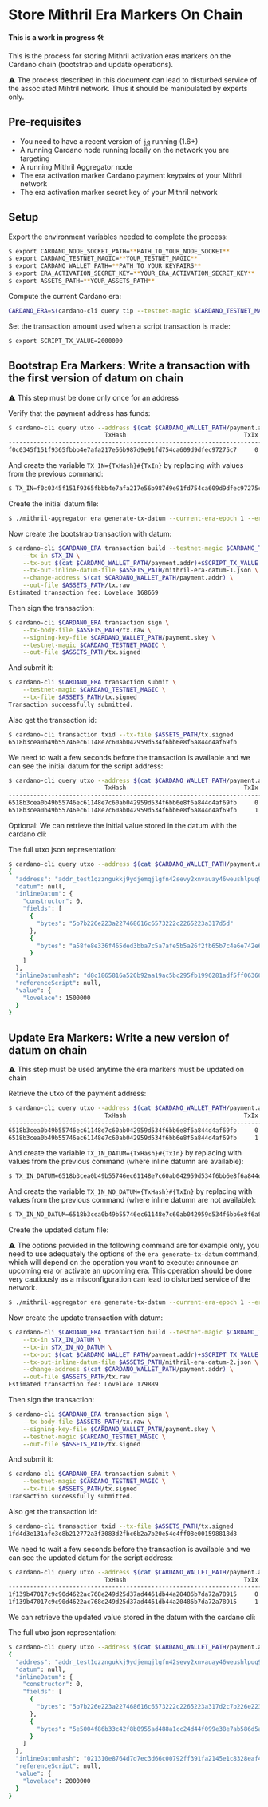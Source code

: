 # Store Mithril Era Markers On Chain

**This is a work in progress** :hammer_and_wrench:

This is the process for storing Mithril activation eras markers on the Cardano chain (bootstrap and update operations).

:warning: The process described in this document can lead to disturbed service of the associated Mihtril network. Thus it should be manipulated by experts only.

## Pre-requisites

* You need to have a recent version of [`jq`](https://stedolan.github.io/jq/download/) running (1.6+)
* A running Cardano node running locally on the network you are targeting
* A running Mithril Aggregator node
* The era activation marker Cardano payment keypairs of your Mithril network
* The era activation marker secret key of your Mithril network

## Setup

Export the environment variables needed to complete the process:
```bash
$ export CARDANO_NODE_SOCKET_PATH=**PATH_TO_YOUR_NODE_SOCKET**
$ export CARDANO_TESTNET_MAGIC=**YOUR_TESTNET_MAGIC**
$ export CARDANO_WALLET_PATH=**PATH_TO_YOUR_KEYPAIRS**
$ export ERA_ACTIVATION_SECRET_KEY=**YOUR_ERA_ACTIVATION_SECRET_KEY**
$ export ASSETS_PATH=**YOUR_ASSETS_PATH**
```

Compute the current Cardano era:
```bash
CARDANO_ERA=$(cardano-cli query tip --testnet-magic $CARDANO_TESTNET_MAGIC | jq  -r '.era |= ascii_downcase | .era')
```

Set the transaction amount used when a script transaction is made:
```bash
$ export SCRIPT_TX_VALUE=2000000
```

## Bootstrap Era Markers: Write a transaction with the first version of datum on chain

:warning: This step must be done only once for an address

Verify that the payment address has funds:
```bash
$ cardano-cli query utxo --address $(cat $CARDANO_WALLET_PATH/payment.addr) --testnet-magic $CARDANO_TESTNET_MAGIC
                           TxHash                                 TxIx        Amount
--------------------------------------------------------------------------------------
f0c0345f151f9365fbbb4e7afa217e56b987d9e91fd754ca609d9dfec97275c7     0        10000000000 lovelace + TxOutDatumNone
```

And create the variable `TX_IN={TxHash}#{TxIn}` by replacing with values from the previous command:
```bash
$ TX_IN=f0c0345f151f9365fbbb4e7afa217e56b987d9e91fd754ca609d9dfec97275c7#0
```

Create the initial datum file:
```bash
$ ./mithril-aggregator era generate-tx-datum --current-era-epoch 1 --era-markers-secret-key $ERA_ACTIVATION_SECRET_KEY --target-path $ASSETS_PATH/mithril-era-datum-1.json
```

Now create the bootstrap transaction with datum:
```bash
$ cardano-cli $CARDANO_ERA transaction build --testnet-magic $CARDANO_TESTNET_MAGIC \
    --tx-in $TX_IN \
    --tx-out $(cat $CARDANO_WALLET_PATH/payment.addr)+$SCRIPT_TX_VALUE \
    --tx-out-inline-datum-file $ASSETS_PATH/mithril-era-datum-1.json \
    --change-address $(cat $CARDANO_WALLET_PATH/payment.addr) \
    --out-file $ASSETS_PATH/tx.raw
Estimated transaction fee: Lovelace 168669
```

Then sign the transaction:
```bash
$ cardano-cli $CARDANO_ERA transaction sign \
    --tx-body-file $ASSETS_PATH/tx.raw \
    --signing-key-file $CARDANO_WALLET_PATH/payment.skey \
    --testnet-magic $CARDANO_TESTNET_MAGIC \
    --out-file $ASSETS_PATH/tx.signed
```

And submit it:
```bash
$ cardano-cli $CARDANO_ERA transaction submit \
    --testnet-magic $CARDANO_TESTNET_MAGIC \
    --tx-file $ASSETS_PATH/tx.signed
Transaction successfully submitted.
```

Also get the transaction id:
```bash
$ cardano-cli transaction txid --tx-file $ASSETS_PATH/tx.signed
6518b3cea0b49b55746ec61148e7c60ab042959d534f6bb6e8f6a844d4af69fb
```

We need to wait a few seconds before the transaction is available and we can see the initial datum for the script address:
```bash
$ cardano-cli query utxo --address $(cat $CARDANO_WALLET_PATH/payment.addr) --testnet-magic $CARDANO_TESTNET_MAGIC
                           TxHash                                 TxIx        Amount
--------------------------------------------------------------------------------------
6518b3cea0b49b55746ec61148e7c60ab042959d534f6bb6e8f6a844d4af69fb     0        1500000 lovelace + TxOutDatumInline ReferenceTxInsScriptsInlineDatumsInBabbageEra (ScriptDataConstructor 0 [ScriptDataBytes "[{\"n\":\"thales\",\"e\":1}]",ScriptDataBytes "\165\143\232\227\&6\244e\222\211\187\167\197\167\175\229\181\162o/\182[|Nnt.h\ACKE\241=\242\139\242\182:a\204r\217\200&\190I\SO,\US\DLE\152\217U\223P5\128\164\232\153\181\ETB8\132\227\SO"])
6518b3cea0b49b55746ec61148e7c60ab042959d534f6bb6e8f6a844d4af69fb     1        9998327415 lovelace + TxOutDatumNone
```

Optional: We can retrieve the initial value stored in the datum with the cardano cli:

The full utxo json representation:
```bash
$ cardano-cli query utxo --address $(cat $CARDANO_WALLET_PATH/payment.addr) --testnet-magic $CARDANO_TESTNET_MAGIC --out-file temp.json && cat temp.json | jq '. [] | select(.inlineDatum | . != null and . != "")'
{
  "address": "addr_test1qzzngukkj9ydjemqjlgfn42sevy2xnvauay46weushlpuq9thd4ray00csjssf4sxftv04xeequ3xfx72nujg9y4d5ysgkxxlh",
  "datum": null,
  "inlineDatum": {
    "constructor": 0,
    "fields": [
      {
        "bytes": "5b7b226e223a227468616c6573222c2265223a317d5d"
      },
      {
        "bytes": "a58fe8e336f465ded3bba7c5a7afe5b5a26f2fb65b7c4e6e742e680645f13df28bf2b63a61cc72d9c826be490e2c1f1098d955df503580a4e899b5173884e30e"
      }
    ]
  },
  "inlineDatumhash": "d8c1865816a520b92aa19ac5bc295fb1996281adf5ff06366343c6432d591cd1",
  "referenceScript": null,
  "value": {
    "lovelace": 1500000
  }
}
```

## Update Era Markers: Write a new version of datum on chain

:warning: This step must be used anytime the era markers must be updated on chain

Retrieve the utxo of the payment address:
```bash
$ cardano-cli query utxo --address $(cat $CARDANO_WALLET_PATH/payment.addr) --testnet-magic $CARDANO_TESTNET_MAGIC
                           TxHash                                 TxIx        Amount
--------------------------------------------------------------------------------------
6518b3cea0b49b55746ec61148e7c60ab042959d534f6bb6e8f6a844d4af69fb     0        1500000 lovelace + TxOutDatumInline ReferenceTxInsScriptsInlineDatumsInBabbageEra (ScriptDataConstructor 0 [ScriptDataBytes "[{\"n\":\"thales\",\"e\":1}]",ScriptDataBytes "\165\143\232\227\&6\244e\222\211\187\167\197\167\175\229\181\162o/\182[|Nnt.h\ACKE\241=\242\139\242\182:a\204r\217\200&\190I\SO,\US\DLE\152\217U\223P5\128\164\232\153\181\ETB8\132\227\SO"])
6518b3cea0b49b55746ec61148e7c60ab042959d534f6bb6e8f6a844d4af69fb     1        9998327415 lovelace + TxOutDatumNone
```

And create the variable `TX_IN_DATUM={TxHash}#{TxIn}` by replacing with values from the previous command (where inline datumn are available):
```bash
$ TX_IN_DATUM=6518b3cea0b49b55746ec61148e7c60ab042959d534f6bb6e8f6a844d4af69fb#0
```

And create the variable `TX_IN_NO_DATUM={TxHash}#{TxIn}` by replacing with values from the previous command (where inline datumn are not available):
```bash
$ TX_IN_NO_DATUM=6518b3cea0b49b55746ec61148e7c60ab042959d534f6bb6e8f6a844d4af69fb#1
```

Create the updated datum file:

:warning: The options provided in the following command are for example only, you need to use adequately the options of the `era generate-tx-datum` command, which will depend on the operation you want to execute: announce an upcoming era or activate an upcoming era. This operation should be done very cautiously as a misconfiguration can lead to disturbed service of the network.

```bash
$ ./mithril-aggregator era generate-tx-datum --current-era-epoch 1 --era-markers-secret-key $ERA_ACTIVATION_SECRET_KEY --target-path $ASSETS_PATH/mithril-era-datum-2.json
```

Now create the update transaction with datum:
```bash
$ cardano-cli $CARDANO_ERA transaction build --testnet-magic $CARDANO_TESTNET_MAGIC \
    --tx-in $TX_IN_DATUM \
    --tx-in $TX_IN_NO_DATUM \
    --tx-out $(cat $CARDANO_WALLET_PATH/payment.addr)+$SCRIPT_TX_VALUE \
    --tx-out-inline-datum-file $ASSETS_PATH/mithril-era-datum-2.json \
    --change-address $(cat $CARDANO_WALLET_PATH/payment.addr) \
    --out-file $ASSETS_PATH/tx.raw
Estimated transaction fee: Lovelace 179889
```

Then sign the transaction:
```bash
$ cardano-cli $CARDANO_ERA transaction sign \
    --tx-body-file $ASSETS_PATH/tx.raw \
    --signing-key-file $CARDANO_WALLET_PATH/payment.skey \
    --testnet-magic $CARDANO_TESTNET_MAGIC \
    --out-file $ASSETS_PATH/tx.signed
```

And submit it:
```bash
$ cardano-cli $CARDANO_ERA transaction submit \
    --testnet-magic $CARDANO_TESTNET_MAGIC \
    --tx-file $ASSETS_PATH/tx.signed
Transaction successfully submitted.
```

Also get the transaction id:
```bash
$ cardano-cli transaction txid --tx-file $ASSETS_PATH/tx.signed
1fd4d3e131afe3c8b212772a3f3083d2fbc6b2a7b20e54e4ff08e001598818d8
```

We need to wait a few seconds before the transaction is available and we can see the updated datum for the script address:
```bash
$ cardano-cli query utxo --address $(cat $CARDANO_WALLET_PATH/payment.addr) --testnet-magic $CARDANO_TESTNET_MAGIC
                           TxHash                                 TxIx        Amount
--------------------------------------------------------------------------------------
1f139b47017c9c90d4622ac768e249d25d37ad4461db44a20486b7da72a78915     0        2000000 lovelace + TxOutDatumInline ReferenceTxInsScriptsInlineDatumsInBabbageEra (ScriptDataConstructor 0 [ScriptDataBytes "[{\"n\":\"thales\",\"e\":1},{\"n\":\"pythagoras\",\"e\":null}]",ScriptDataBytes "^P\EOT\248k3\196/\139\tU\173H\138\FS\194MD\240\153\227\142z\181\134\213\168\&2\222\219i1\246\NAK\\]\247\154U\143-^vmtq\204\207#\236\213\f\201\&1\152\145(\161\ETX;\183\128\195\r"])
1f139b47017c9c90d4622ac768e249d25d37ad4461db44a20486b7da72a78915     1        9997647526 lovelace + TxOutDatumNone
```

We can retrieve the updated value stored in the datum with the cardano cli:

The full utxo json representation:
```bash
$ cardano-cli query utxo --address $(cat $CARDANO_WALLET_PATH/payment.addr) --testnet-magic $CARDANO_TESTNET_MAGIC --out-file temp.json && cat temp.json | jq '. [] | select(.inlineDatum | . != null and . != "")'
{
  "address": "addr_test1qzzngukkj9ydjemqjlgfn42sevy2xnvauay46weushlpuq9thd4ray00csjssf4sxftv04xeequ3xfx72nujg9y4d5ysgkxxlh",
  "datum": null,
  "inlineDatum": {
    "constructor": 0,
    "fields": [
      {
        "bytes": "5b7b226e223a227468616c6573222c2265223a317d2c7b226e223a227079746861676f726173222c2265223a6e756c6c7d5d"
      },
      {
        "bytes": "5e5004f86b33c42f8b0955ad488a1cc24d44f099e38e7ab586d5a832dedb6931f6155c5df79a558f2d5e766d7471cccf23ecd50cc931989128a1033bb780c30d"
      }
    ]
  },
  "inlineDatumhash": "021310e8764d7d7ec3d66c00792ff391fa2145e1c8328eaf4630734c43bcfedc",
  "referenceScript": null,
  "value": {
    "lovelace": 2000000
  }
}
```
